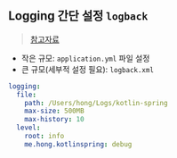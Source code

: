 ## Logging 간단 설정 `logback`
> [참고자료](https://gofnrk.tistory.com/107)
- 작은 규모: `application.yml` 파일 설정
- 큰 규모(세부적 설정 필요): `logback.xml` 


```yml
logging:
  file:
    path: /Users/hong/Logs/kotlin-spring
    max-size: 500MB
    max-history: 10
  level:
    root: info
    me.hong.kotlinspring: debug
```
